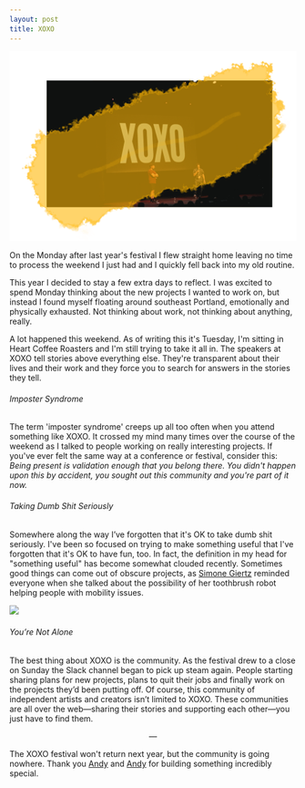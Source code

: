 ```yaml
---
layout: post
title: XOXO
---
```


![The Andys](/uploads/xoxo/xoxo.png)

On the Monday after last year's festival I flew straight home leaving no time to process the weekend I just had and I quickly fell back into my old routine.

This year I decided to stay a few extra days to reflect. I was excited to spend Monday thinking about the new projects I wanted to work on, but instead I found myself floating around southeast Portland, emotionally and physically exhausted. Not thinking about work, not thinking about anything, really.

A lot happened this weekend. As of writing this it's Tuesday, I'm sitting in Heart Coffee Roasters and I'm still trying to take it all in. The speakers at XOXO tell stories above everything else. They're transparent about their lives and their work and they force you to search for answers in the stories they tell.  

###### Imposter Syndrome
The term 'imposter syndrome' creeps up all too often when you attend something like XOXO. It crossed my mind many times over the course of the weekend as I talked to people working on really interesting projects. If you've ever felt the same way at a conference or festival, consider this: _Being present is validation enough that you belong there. You didn't happen upon this by accident, you sought out this community and you're part of it now._

###### Taking Dumb Shit Seriously
Somewhere along the way I’ve forgotten that it's OK to take dumb shit seriously. I've been so focused on trying to make something useful that I've forgotten that it's OK to have fun, too. In fact, the definition in my head for "something useful" has become somewhat clouded recently. Sometimes good things can come out of obscure projects, as [Simone Giertz](https://twitter.com/SimoneGiertz) reminded everyone when she talked about the possibility of her toothbrush robot helping people with mobility issues.

<img src="/uploads/xoxo/jynU3Y.gif" width="790px"/>

###### You’re Not Alone
The best thing about XOXO is the community. As the festival drew to a close on Sunday the Slack channel began to pick up steam again. People starting sharing plans for new projects, plans to quit their jobs and finally work on the projects they’d been putting off. Of course, this community of independent artists and creators isn’t limited to XOXO. These communities are all over the web—sharing their stories and supporting each other—you just have to find them.

<p style="text-align:center!important;">—</p>

The XOXO festival won't return next year, but the community is going nowhere. Thank you [Andy](https://twitter.com/andymcmillan) and [Andy](https://twitter.com/waxpancake) for building something incredibly special.
